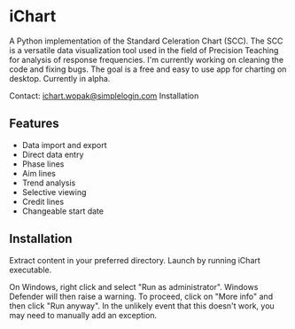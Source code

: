# iChart

A Python implementation of the Standard Celeration Chart (SCC). The SCC is a versatile data visualization tool used in the field of Precision Teaching for analysis of response frequencies. I'm currently working on cleaning the code and fixing bugs. The goal is a free and easy to use app for charting on desktop. Currently in alpha.

Contact: ichart.wopak@simplelogin.com
Installation

## Features
- Data import and export
- Direct data entry
- Phase lines
- Aim lines
- Trend analysis
- Selective viewing
- Credit lines
- Changeable start date

## Installation

Extract content in your preferred directory. Launch by running iChart executable.

On Windows, right click and select "Run as administrator". Windows Defender will then raise a warning. To proceed, click on "More info" and then click "Run anyway". In the unlikely event that this doesn't work, you may need to manually add an exception.

